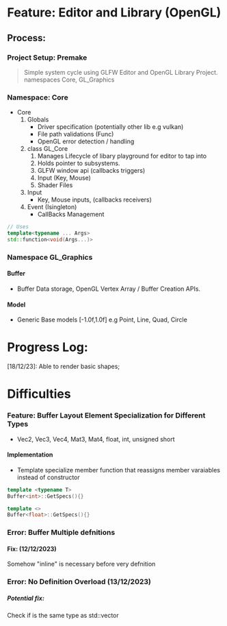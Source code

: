 # Feature: Editor and Library (OpenGL)

## Process:

### Project Setup: Premake

> Simple system cycle using GLFW
> Editor and OpenGL Library Project.
> namespaces Core, GL\_Graphics

### Namespace: Core

* Core
    1. Globals
        * Driver specification (potentially other lib e.g vulkan)
        * File path validations (Func)
        * OpenGL error detection / handling
    2. class GL_Core
        1. Manages Lifecycle of libary playground for editor to tap into
        2. Holds pointer to subsystems.
        3. GLFW window api (callbacks triggers)
        4. Input (Key, Mouse)
        5. Shader Files
    3. Input
        * Key, Mouse inputs, (callbacks receivers)
    4. Event (Isingleton)
        * CallBacks Management
```cpp
// Uses
template<typename ... Args>
std::function<void(Args...)>
```


### Namespace GL\_Graphics
#### Buffer
* Buffer Data storage, OpenGL Vertex Array / Buffer Creation APIs.
#### Model 
* Generic Base models [-1.0f,1.0f] e.g Point, Line, Quad, Circle

# Progress Log:
[18/12/23]: Able to render basic shapes;

# Difficulties
### Feature: Buffer Layout Element Specialization for Different Types

* Vec2, Vec3, Vec4, Mat3, Mat4, float, int, unsigned short

#### Implementation

* Template specialize member function that reassigns member varaiables instead of constructor

``` cpp
template <typename T>
Buffer<int>::GetSpecs(){}

template <>
Buffer<float>::GetSpecs(){}
```

### Error: Buffer Multiple defnitions
#### Fix: (12/12/2023)
Somehow "inline" is necessary before very defnition

### Error: No Definition Overload (13/12/2023)
##### Potential fix:
Check if <T> is the same type as std::vector<T>
